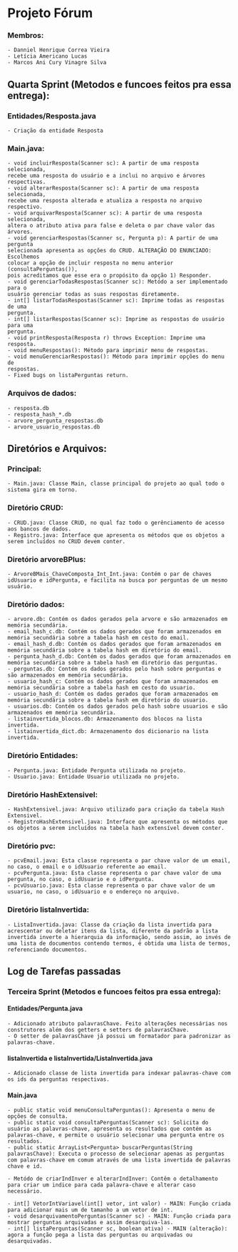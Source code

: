 # Projeto Fórum
### Membros:
    - Danniel Henrique Correa Vieira
    - Letícia Americano Lucas
    - Marcos Ani Cury Vinagre Silva

## Quarta Sprint (Metodos e funcoes feitos pra essa entrega):
  ### Entidades/Resposta.java
    - Criação da entidade Resposta 
  ### Main.java: 
    - void incluirResposta(Scanner sc): A partir de uma resposta selecionada,
    recebe uma resposta do usuário e a inclui no arquivo e árvores respectivas.
    - void alterarResposta(Scanner sc): A partir de uma resposta selecionada,
    recebe uma resposta alterada e atualiza a resposta no arquivo respectivo.
    - void arquivarResposta(Scanner sc): A partir de uma resposta selecionada,
    altera o atributo ativa para false e deleta o par chave valor das árvores.
    - void gerenciarRespostas(Scanner sc, Pergunta p): A partir de uma pergunta 
    selecionada apresenta as opções do CRUD. ALTERAÇÃO DO ENUNCIADO: Escolhemos
    colocar a opção de incluir resposta no menu anterior (consultaPerguntas()),
    pois acreditamos que esse era o propósito da opção 1) Responder.
    - void gerenciarTodasRespostas(Scanner sc): Metódo a ser implementado para o
    usuário gerenciar todas as suas respostas diretamente.
    - int[] listarTodasRespostas(Scanner sc): Imprime todas as respostas de uma
    pergunta.
    - int[] listarRespostas(Scanner sc): Imprime as respostas do usuário para uma 
    pergunta.
    - void printResposta(Resposta r) throws Exception: Imprime uma resposta.
    - void menuRespostas(): Método para imprimir menu de respostas.
    - void menuGerenciarRespostas(): Método para imprimir opções do menu de 
    respostas.
    - Fixed bugs on listaPerguntas return.
  ### Arquivos de dados:
    - resposta.db
    - resposta_hash_*.db
    - arvore_pergunta_respostas.db
    - arvore_usuario_respostas.db
    
## Diretórios e Arquivos:
### Principal:
    - Main.java: Classe Main, classe principal do projeto ao qual todo o sistema gira em torno.
### Diretório CRUD:
    - CRUD.java: Classe CRUD, no qual faz todo o gerênciamento de acesso aos bancos de dados.
    - Registro.java: Interface que apresenta os métodos que os objetos a serem incluídos no CRUD devem conter.
### Diretório arvoreBPlus:
    - ArvoreBMais_ChaveComposta_Int_Int.java: Contém o par de chaves idUsuario e idPergunta, e facilita na busca por perguntas de um mesmo usuário.
### Diretório dados: 
    - arvore.db: Contém os dados gerados pela arvore e são armazenados em memória secundária.
    - email_hash_c.db: Contém os dados gerados que foram armazenados em memória secundária sobre a tabela hash em cesto do email.
    - email_hash_d.db: Contém os dados gerados que foram armazenados em memória secundária sobre a tabela hash em diretório do email.
    - pergunta_hash_d.db: Contém os dados gerados que foram armazenados em memória secundária sobre a tabela hash em diretório das perguntas.
    - perguntas.db: Contém os dados gerados pelo hash sobre perguntas e são armazenados em memória secundária.
    - usuario_hash_c: Contém os dados gerados que foram armazenados em memória secundária sobre a tabela hash em cesto do usuario.
    - usuario_hash_d: Contém os dados gerados que foram armazenados em memória secundária sobre a tabela hash em diretório do usuario.
    - usuarios.db: Contém os dados gerados pelo hash sobre usuarios e são armazenados em memória secundária.
    - listainvertida_blocos.db: Armazenamento dos blocos na lista invertida.
    - listainvertida_dict.db: Armazenamento dos dicionario na lista invertida.
### Diretório Entidades: 
    - Pergunta.java: Entidade Pergunta utilizada no projeto.
    - Usuario.java: Entidade Usuario utilizada no projeto.
### Diretório HashExtensivel:
    - HashExtensivel.java: Arquivo utilizado para criação da tabela Hash Extensivel.
    - RegistroHashExtensivel.java: Interface que apresenta os métodos que os objetos a serem incluídos na tabela hash extensível devem conter.
### Diretório pvc:
    - pcvEmail.java: Esta classe representa o par chave valor de um email, no caso, o email e o idUsuario referente ao email.
    - pcvPergunta.java: Esta classe representa o par chave valor de uma pergunta, no caso, o idUsuario e o idPergunta.
    - pcvUsuario.java: Esta classe representa o par chave valor de um usuario, no caso, o idUsuario e o endereço no arquivo.
### Diretório listaInvertida:
    - ListaInvertida.java: Classe da criação da lista invertida para acrescentar ou deletar itens da lista, diferente da padrão a lista invertida inverte a hierarquia da informação, sendo assim, ao invés de uma lista de documentos contendo termos, é obtida uma lista de termos, referenciando documentos.

## Log de Tarefas passadas
### Terceira Sprint (Metodos e funcoes feitos pra essa entrega):
  #### Entidades/Pergunta.java
    - Adicionado atributo palavrasChave. Feito alterações necessárias nos construtores além dos getters e setters de palavrasChave.
    - O setter de palavrasChave já possui um formatador para padronizar as palavras-chave.
  
  #### listaInvertida e listaInvertida/ListaInvertida.java
    - Adicionado classe de lista invertida para indexar palavras-chave com os ids da perguntas respectivas.  

  #### Main.java
    - public static void menuConsultaPerguntas(): Apresenta o menu de opções de consulta.
    - public static void consultaPerguntas(Scanner sc): Solicita do usuário as palavras-chave, apresenta os resultados que contém as palavras-chave, e permite o usuário selecionar uma pergunta entre os resultados.
    - public static ArrayList<Pergunta> buscarPerguntas(String palavrasChave): Executa o processo de selecionar apenas as perguntas com palavras-chave em comum através de uma lista invertida de palavras chave e id.

    - Metódo de criarIndInver e alterarIndInver: Contêm o detalhamento para criar um indice para cada palavra-chave e alterar caso necessário.

    - int[] VetorIntVariavel(int[] vetor, int valor) - MAIN: Função criada para adicionar mais um de tamanho a um vetor de int. 
    - void desarquivamentoPerguntas(Scanner sc) - MAIN: Função criada para mostrar perguntas arquivadas e assim desarquiva-las.
    - int[] listaPerguntas(Scanner sc, boolean ativa) - MAIN (alteração): agora a função pega a lista das perguntas ou arquivadas ou desarquivadas.
 